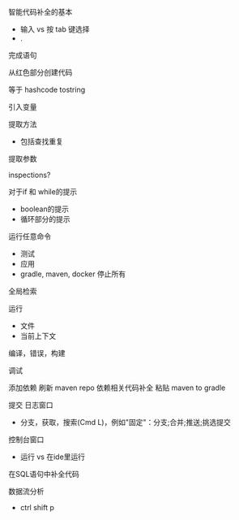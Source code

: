 智能代码补全的基本
 - 输入 vs 按 tab 键选择
 - .

完成语句

从红色部分创建代码

等于 hashcode tostring

引入变量

提取方法
 - 包括查找重复

提取参数

inspections?

对于if 和 while的提示
 - boolean的提示
 - 循环部分的提示

运行任意命令
 - 测试
 - 应用
 - gradle, maven, docker 停止所有

全局检索

运行
 - 文件
 - 当前上下文

编译，错误，构建

调试

添加依赖 刷新 maven repo 依赖相关代码补全 粘贴 maven to gradle

提交 日志窗口
- 分支，获取，搜索(Cmd L)，例如"固定"：分支;合并;推送;挑选提交

控制台窗口
 - 运行 vs 在ide里运行

在SQL语句中补全代码

数据流分析
 - ctrl shift p

